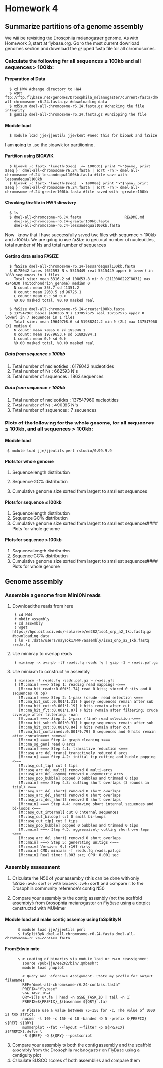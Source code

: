 # Homework 4

## Summarize partitions of a genome assembly

We will be revisiting the Drosophila melanogaster genome. As with Homework 3, start at flybase.org. Go to the most current download genomes section and download the gzipped fasta file for all chromosomes.

### Calculate the following for all sequences ≤ 100kb and all sequences > 100kb:

#### Preparation of Data

      $ cd HW4 #change directory to HW4   
      $ wget ftp://ftp.flybase.net/genomes/Drosophila_melanogaster/current/fasta/dmel-all-chromosome-r6.24.fasta.gz #downloading data   
      $ md5sum dmel-all-chromosome-r6.24.fasta.gz #checking the file integrity   
      $ gunzip dmel-all-chromosome-r6.24.fasta.gz #unzipping the file

#### Module load

      $ module load jje/jjeutils jje/kent #need this for bioawk and faSize

I am going to use the bioawk for partitioning. 

#### Partition using BIOAWK
      $ bioawk -c fastx 'length($seq)  <= 100000{ print ">"$name; print $seq }' dmel-all-chromosome-r6.24.fasta | sort -rn > dmel-all-chromosome-r6.24-lessandequal100kb.fasta #file save with -lessandequal100kb
      $ bioawk -c fastx 'length($seq)  > 100000{ print ">"$name; print $seq }' dmel-all-chromosome-r6.24.fasta | sort -rn > dmel-all-chromosome-r6.24-greater100kb.fasta #file saved with -greater100kb
   
#### Checking the file in HW4 directory
      $ ls 
      $ dmel-all-chromosome-r6.24.fasta                    README.md
        dmel-all-chromosome-r6.24-greater100kb.fasta       
        dmel-all-chromosome-r6.24-lessandequal100kb.fasta

Now I know that I have successfully saved two files with sequence ≤ 100kb and >100kb. We are going to use faSize to get total number of nucleotides, total number of Ns and total number of sequences

#### Getting data using FASIZE
      $ faSize dmel-all-chromosome-r6.24-lessandequal100kb.fasta 
      $ 6178042 bases (662593 N's 5515449 real 5515449 upper 0 lower) in 1863 sequences in 1 files
        Total size: mean 3316.2 sd 108053.8 min 0 (211000022278031) max 4245830 (mitochondrion_genome) median 0
        N count: mean 355.7 sd 11351.2
        U count: mean 2960.5 sd 96726.1
        L count: mean 0.0 sd 0.0
        %0.00 masked total, %0.00 masked real
        
      $ faSize dmel-all-chromosome-r6.24-greater100kb.fasta  
      $ 137547960 bases (490385 N's 137057575 real 137057575 upper 0 lower) in 7 sequences in 1 files 
        Total size: mean 19649708.6 sd 51988242.2 min 0 (2L) max 137547960 (X) median 0
        N count: mean 70055.0 sd 185348.1
        U count: mean 19579653.6 sd 51802894.1
        L count: mean 0.0 sd 0.0
        %0.00 masked total, %0.00 masked real

##### Data from sequence ≤ 100kb
1. Total number of nucleotides : 6178042 nucleotides
2. Total number of Ns : 662593 N's
3. Total number of sequences : 1863 sequences

##### Data from sequence > 100kb
1. Total number of nucleotides : 137547960 nucleotides
2. Total number of Ns : 490385 N's
3. Total number of sequences : 7 sequences


### Plots of the following for the whole genome, for all sequences ≤ 100kb, and all sequences > 100kb:

#### Module load

     $ module load jje/jjeutils perl rstudio/0.99.9.9

#### Plots for whole genome
1. Sequence length distribution


2. Sequence GC% distribution
3. Cumulative genome size sorted from largest to smallest sequences

#### Plots for sequence ≤ 100kb
1. Sequence length distribution
2. Sequence GC% distribution
3. Cumulative genome size sorted from largest to smallest sequences#### Plots for whole genome

#### Plots for sequence > 100kb
1. Sequence length distribution
2. Sequence GC% distribution
3. Cumulative genome size sorted from largest to smallest sequences#### Plots for whole genome

## Genome assembly

### Assemble a genome from MinION reads

1. Download the reads from here   

        $ cd HW4
        # mkdir assembly
        # cd assembly
        $ wget https://hpc.oit.uci.edu/~solarese/ee282/iso1_onp_a2_1kb.fastq.gz #downloading data
        $ ln -s /data/users/nayeok1/HW4/assembly/iso1_onp_a2_1kb.fastq reads.fq
        
2. Use minimap to overlap reads     

        $ minimap -x ava-pb -t8 reads.fq reads.fq | gzip -1 > reads.paf.gz
3. Use miniasm to construct an assembly   

        $ miniasm -f reads.fq reads.paf.gz > reads.gfa
        $ [M::main] ===> Step 1: reading read mappings <===
          [M::ma_hit_read::0.001*1.74] read 0 hits; stored 0 hits and 0 sequences (0 bp)
          [M::main] ===> Step 2: 1-pass (crude) read selection <===
          [M::ma_hit_sub::0.001*1.31] 0 query sequences remain after sub
          [M::ma_hit_cut::0.001*1.19] 0 hits remain after cut
          [M::ma_hit_flt::0.001*1.07] 0 hits remain after filtering; crude coverage after filtering: -nan
          [M::main] ===> Step 3: 2-pass (fine) read selection <===
          [M::ma_hit_sub::0.001*0.91] 0 query sequences remain after sub
          [M::ma_hit_cut::0.001*0.84] 0 hits remain after cut
          [M::ma_hit_contained::0.001*0.79] 0 sequences and 0 hits remain after containment removal
          [M::main] ===> Step 4: graph cleaning <===
          [M::ma_sg_gen] read 0 arcs
          [M::main] ===> Step 4.1: transitive reduction <===
          [M::asg_arc_del_trans] transitively reduced 0 arcs
          [M::main] ===> Step 4.2: initial tip cutting and bubble popping <===
          [M::asg_cut_tip] cut 0 tips
          [M::asg_arc_del_multi] removed 0 multi-arcs
          [M::asg_arc_del_asymm] removed 0 asymmetric arcs
          [M::asg_pop_bubble] popped 0 bubbles and trimmed 0 tips
          [M::main] ===> Step 4.3: cutting short overlaps (3 rounds in total) <===
          [M::asg_arc_del_short] removed 0 short overlaps
          [M::asg_arc_del_short] removed 0 short overlaps
          [M::asg_arc_del_short] removed 0 short overlaps
          [M::main] ===> Step 4.4: removing short internal sequences and bi-loops <===
          [M::asg_cut_internal] cut 0 internal sequences
          [M::asg_cut_biloop] cut 0 small bi-loops
          [M::asg_cut_tip] cut 0 tips
          [M::asg_pop_bubble] popped 0 bubbles and trimmed 0 tips
          [M::main] ===> Step 4.5: aggressively cutting short overlaps <===
          [M::asg_arc_del_short] removed 0 short overlaps
          [M::main] ===> Step 5: generating unitigs <===
          [M::main] Version: 0.2-r168-dirty
          [M::main] CMD: miniasm -f reads.fq reads.paf.gz
          [M::main] Real time: 0.003 sec; CPU: 0.001 sec
### Assembly assessment

1. Calculate the N50 of your assembly (this can be done with only faSize+awk+sort or with bioawk+awk+sort) and compare it to the Drosophila community reference's contig N50   
                  
          
          
2. Compare your assembly to the contig assembly (not the scaffold assembly!) from Drosophila melanogaster on FlyBase using a dotplot constructed with MUMmer   

#### Module load and make contig assemby using faSplitByN

          $ module load jje/jjeutils perl
          $ faSplitByN dmel-all-chromosome-r6.24.fasta dmel-all-chromosome-r6.24-contass.fasta
         
#### From Edwin note

          $ # Loading of binaries via module load or PATH reassignment
            source /pub/jje/ee282/bin/.qmbashrc
            module load gnuplot

            # Query and Reference Assignment. State my prefix for output filenames
            REF="dmel-all-chromosome-r6.24-contass.fasta"
            PREFIX="flybase"
            SGE_TASK_ID=1
            QRY=$(ls u*.fa | head -n $SGE_TASK_ID | tail -n 1)
            PREFIX=${PREFIX}_$(basename ${QRY} .fa)

            # Please use a value between 75-150 for -c. The value of 1000 is too strict.
            nucmer -l 100 -c 150 -d 10 -banded -D 5 -prefix ${PREFIX} ${REF} ${QRY}
            mummerplot --fat --layout --filter -p ${PREFIX} ${PREFIX}.delta \
            -R ${REF} -Q ${QRY} --postscript

          

3. Compare your assembly to both the contig assembly and the scaffold assembly from the Drosophila melanogaster on FlyBase using a contiguity plot   
4. Calculate BUSCO scores of both assemblies and compare them   
